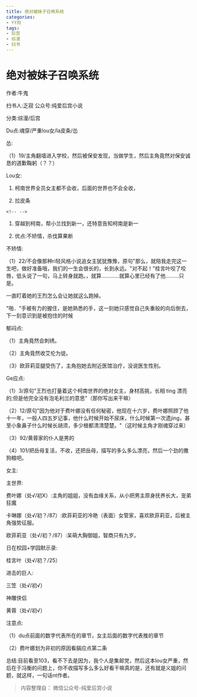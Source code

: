 ```yaml
---
title: 绝对被妹子召唤系统
categories:
- YY向
tags:
- 后宫
- 综漫
- 扫书
---
```

# 绝对被妹子召唤系统
作者:牛鬼

扫书人:乏寂 公众号:纯爱后宫小说

分类:综漫/后宫

Du点:魂穿/严重lou女/la皮条/怂

怂:

（1）19/主角翻墙进入学校，然后被保安发现，当做学生，然后主角竟然对保安诚恳的道歉鞠躬（？？）

Lou女:

1.  柯南世界全员女主都不会收，后面的世界也不会全收，

2.  拉皮条

```{=html}
<!-- -->
```
1.  穿越到柯南，帮小兰找到新一，还特意告知柯南是新一

2.  优点:不矫情，杀伐算果断

不矫情:

（1）22/不会像那种ri轻风格小说追女主犹犹豫豫，原句"那么，就陪我走完这一生吧，做好准备哦，我们的一生会很长的，长到永远。"对不起！"桂言叶咬了咬唇，低头说了一句，马上转身就跑。，就算............就算心里已经有了他.........只是。

一直盯着她的王烈怎么会让她就这么跑掉。

"啪．"手被有力的握住，是她熟悉的手，这一刻她只感觉自己失重般的向后倒去，下一刻意识到是被抱住的时候

郁闷点:

（1）主角竟然会刺绣。

（2）主角竟然收艾伦为徒。

（3）欧菲莉亚腿受伤了，主角抱她去附近医馆治疗，没说医生性别。

Ge应点:

（1）3/原句"王烈也打量着这个柯南世界的绝对女主，身材高挑，长相 ting
漂亮的;但是他完全没有泡毛利兰的意思"（那你写出来干嘛）

（2）12/原句"因为他对于费叶娜没有任何秘密，他现在十六岁，费叶娜照顾了他十一年，一般人四五岁记事，他什么时候开始不尿床，什么时候第一次遗jing，甚至小象鼻子什么时候长胡须，多少根都清清楚楚。"（这时候主角才刚魂穿过来）

（3）92/黄蓉家的仆人是男的

（4）101/把岳母复活，不收，还把岳母，描写的多么多么漂亮，然后一个劲的撒狗粮吧。

女主:

主世界:

费叶娜（处√/初X）:主角的姐姐，没有血缘关系，从小把男主原身抚养长大，宠弟狂魔

卡琳娜（处√/初？/87）:欧菲莉亚的冷艳（表面）女管家，喜欢欧菲莉亚，后被主角强势征服。

欧菲莉亚（处√/初？/87）:呆萌大胸御姐，智商只有九岁。

日在校园+学园默示录:

桂言叶（处√/初？/25）

进击的巨人:

三笠（处√/初√）

神雕侠侣

黄蓉（处√/初√）

注意点:

（1）du点前面的数字代表所在的章节，女主后面的数字代表推的章节

（2）费叶娜划为非初的原因看膈应点第二条

总结:目前看至103，看不下去是因为，我个人是集邮党，然后这本lou女严重，然后在于冯衡的问题上，你不收描写多么多么好看干嘛真的是，还有就是义姐的问题，就这样，一句话nt作者。


> 内容整理自： 微信公众号-纯爱后宫小说